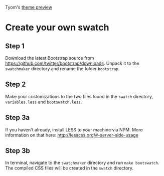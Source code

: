 Tyom's [theme preview](http://tyom.net/swatch/)

Create your own swatch
======================

Step 1
------
Download the latest Bootstrap source from https://github.com/twitter/bootstrap/downloads. Unpack it to the `swatchmaker` directory and rename the folder `bootstrap`.

Step 2
------
Make your customizations to the two files found in the `swatch` directory, `variables.less` and `bootswatch.less`.

Step 3a
------
If you haven't already, install LESS to your machine via NPM. More information on that here: http://lesscss.org/#-server-side-usage

Step 3b
------
In terminal, navigate to the `swatchmaker` directory and run `make bootswatch`. The compiled CSS files will be created in the `swatch` directory.